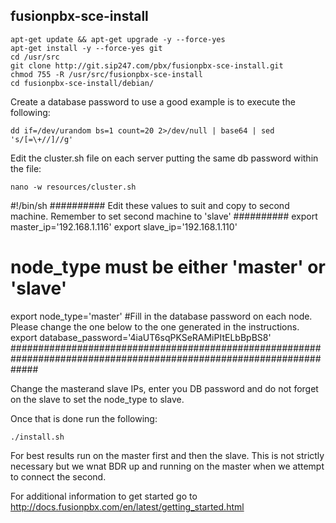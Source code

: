 fusionpbx-sce-install
--------------------------------------

```
apt-get update && apt-get upgrade -y --force-yes
apt-get install -y --force-yes git
cd /usr/src
git clone http://git.sip247.com/pbx/fusionpbx-sce-install.git
chmod 755 -R /usr/src/fusionpbx-sce-install
cd fusionpbx-sce-install/debian/
```

Create a database password to use a good example is to execute the following:

```
dd if=/dev/urandom bs=1 count=20 2>/dev/null | base64 | sed 's/[=\+//]//g'
```

Edit the cluster.sh file on each server putting the same db password within the file:

```
nano -w resources/cluster.sh
```

#!/bin/sh
########## Edit these values to suit and copy to second machine. Remember to set second machine to 'slave' ##########
export master_ip='192.168.1.116'
export slave_ip='192.168.1.110'
# node_type must be either 'master' or 'slave'
export node_type='master'
#Fill in the database password on each node. Please change the one below to the one generated in the instructions.
export database_password='4iaUT6sqPKSeRAMiPItELbBpBS8'
#####################################################################################################################

Change the masterand slave IPs, enter you DB password and do not forget on the slave to set the node_type to slave.

Once that is done run the following:

```
./install.sh
```

For best results run on the master first and then the slave. This is not strictly necessary but we wnat BDR up and running on the master when we attempt to connect the second.





For additional information to get started go to http://docs.fusionpbx.com/en/latest/getting_started.html 


